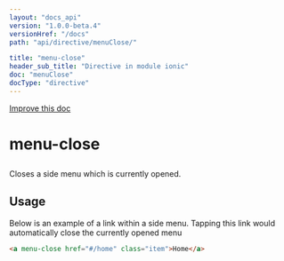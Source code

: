 ```yaml
---
layout: "docs_api"
version: "1.0.0-beta.4"
versionHref: "/docs"
path: "api/directive/menuClose/"

title: "menu-close"
header_sub_title: "Directive in module ionic"
doc: "menuClose"
docType: "directive"
---
```


<div class="improve-docs">
  <a href='http://github.com/driftyco/ionic/edit/master/js/angular/directive/menuClose.js#L1'>
    Improve this doc
  </a>
</div>




<h1 class="api-title">

  menu-close



</h1>





Closes a side menu which is currently opened.








  
<h2 id="usage">Usage</h2>
  
Below is an example of a link within a side menu. Tapping this link would
automatically close the currently opened menu

```html
<a menu-close href="#/home" class="item">Home</a>
```
  
  

  





